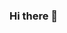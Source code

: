 ### Hi there 👋

<!--
**zxrpn/zxrpn** is a ✨ _special_ ✨ repository because its `README.md` (this file) appears on your GitHub profile.

Here are some ideas to get you started:
(https://github-readme-stats.vercel.app/api?username=zxrpn)
